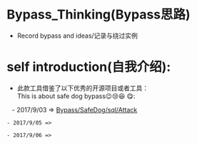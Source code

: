 # Bypass_Thinking(Bypass思路)
+ Record bypass and ideas/记录与绕过实例
  
# self introduction(自我介绍):
   
+ 此款工具借鉴了以下优秀的开源项目或者工具：
</br>This is about safe dog bypass:wink::cry::laughing: :yum:: 

    - 2017/9/03 => [Bypass/SafeDog/sql/Attack](http://www.secist.com)

    - 2017/9/05 => 

    - 2017/9/06 => 
